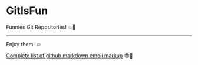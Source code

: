 # GitIsFun

Funnies Git Repositories! :boom::sparkling_heart:
________________________________________

Enjoy them! :relaxed:


[Complete list of github markdown emoji markup](https://gist.github.com/rxaviers/7360908) :heart_eyes::muscle:
